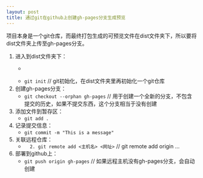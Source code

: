 ```yaml
---
layout: post
title: 通过git在github上创建gh-pages分支生成预览
---
```


项目本身是一个git仓库，而最终打包生成的可预览文件在dist文件夹下，所以要将dist文件夹上传至gh-pages分支。
1. 进入到dist文件夹下：
    * ```cd dist
    * ``git init`` // git初始化，在dist文件夹里再初始化一个git仓库
2. 创建gh-pages分支：
    * ``git checkout --orphan gh-pages`` // 用于创建一个全新的分支，不包含提交的历史，如果不提交东西，这个分支相当于没有创建
3. 添加文件到暂存区：
    * ``git add .``
4. 记录提交信息：
    * ``git commit -m "This is a message"``
5. 关联远程仓库：
    * ``  2. git remote add <主机名> <网址>`` // git remote add origin ...
6. 部署到github上：
    * ``git push origin gh-pages`` // 如果远程主机没有gh-pages分支，会自动创建